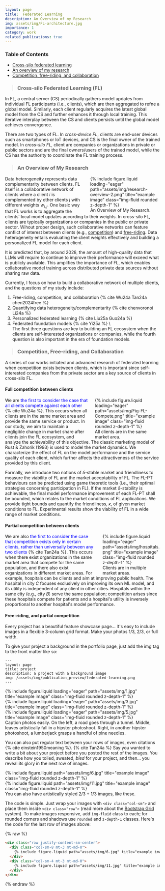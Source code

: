 ```yaml
---
layout: page
title:  Federated Learning
description: An Overview of my Research
img: assets/img/FL-architecture.jpg
importance: 1
category: work
related_publications: true
---
```



### **Table of Contents**  
- [Cross-silo federated learning](#FL)  
- [An overview of my research](#overview)
- [Competition, free-riding, and collaboration](#part1) 




>### **Cross-silo Federated Learning (FL)**
<a id="FL"></a>  

In FL, a central server (CS) periodically gathers model updates from individual FL participants (i.e., clients), which are then aggregated to refne a global model. Similarly, each client regularly acquires the latest global model from the CS and further enhances it through local training. This iterative interplay between the CS and clients persists until the global model achieves convergence. 

There are two types of FL. In *cross-device FL*, clients are end-user devices such as smartphones or IoT devices, and CS is the final owner of the
trained model. In *cross-silo FL*, client are companies or organizations in private or public sectors and are the final owners/users of the trained model, while the CS has the authority to coordinate the FL training process. 



>### **An Overview of My Research**
<a id="overview"></a>  

<div style="float: right; margin-left: 20px; width: 45%;">
<div class="row">
    <div class="col-sm mt-3 mt-md-0">
        {% include figure.liquid loading="eager" path="assets/img/research-overview-2.png" title="example image" class="img-fluid rounded z-depth-1" %}
    </div>
</div>
<div class="caption">
    An Overview of My Research.
</div>
</div>


Data heterogeneity represents data complementarity between clients. FL itself is a collaborative network of clients where a client $i$ is complemented by other clients $j$ with different weights $w_{i,j}$. One basic way that FL works is to aggregate the clients’ local model updates according to their weights. In cross-silo FL, clients are typically organizations or companies in the public or private sector. Wihout proper design, such collaborative networks can feature conflict of interest between clients (e.g., [competition](https://en.wikipedia.org/wiki/Coopetition)) and [free-riding](https://en.wikipedia.org/wiki/Free-rider_problem). Data heterogeneity entails evaluating the client weights effectively and building a personalized FL model for each client. 

It is predicted that, by around 2028, the amount of high-quality data that LLMs will require to continue to improve their performance will exceed what is publicly available. This  amplifies the importance of FL, which enables collaborative model training across distributed private data sources without sharing raw data.


Currently, I focus on how to build a collaborative network of multiple clients, and the questions of my study include:
1. Free-riding, competition, and collaboration {% cite Wu24a Tan24a chen2024free %}
2. Quantifying data heterogeneity/complementarity {% cite chenvoronoi Li24a %}
3. Personalized federated learning {% cite Liu25a Guo24a %}
4. Federated foundation models {% cite Yi25a %}
\  
The first three questions are key to building an FL ecosystem when the clients are self-interested organizations or companies, while the fourth question is also important in the era of foundation models.



>### **Competition, Free-riding, and Collaboration**
<a id="part1"></a>  

A series of our works initiated and advanced research of federated learning when competition exists between clients, which is important since self-interested companies from the private sector are a key source of clients in cross-silo FL. 

#### **Full competition between clients**


<div style="float: right; margin-left: 20px; width: 42%;">
<div class="row">
    <div class="col-sm mt-3 mt-md-0">
        {% include figure.liquid loading="eager" path="assets/img/Fig-FL-Compete.png" title="example image" class="img-fluid rounded z-depth-1" %}
    </div>
</div>
<div class="caption">
    All clients are in the same market area.
</div>
</div>


We are <span style="color: blue;">the first to consider the case that all clients compete against each other</span> {% cite Wu24a %}. This occurs when all clients are in the same market area and provide the same service or product. In our study, we aim to maintain a negligible change in market share after clients join the FL ecosystem, and analyze the achievability of this objective. The classic marketing model of Rust \& Zahorik (1993) is used to model the market dynamics. We characterize the effect of FL on the model performance and the service quality of each client, which further affects the attractiveness of the service provided by this client. 

Formally, we introduce two notions of $\delta$-stable market and friendliness to measure the viability of FL and the market acceptability of FL. The FL-PT behaviours can be predicted using game theoretic tools (i.e., their optimal strategies concerning participation in FL). If the market $\delta$-stability is achievable, the final model performance improvement of each FL-PT shall be bounded, which relates to the market conditions of FL applications. We provide tight bounds and quantify the friendliness, $\kappa$, of given market conditions to FL. Experimental results show the viability of FL in a wide range of market conditions. 



#### **Partial competition between clients**


<div style="float: right; margin-left: 20px; width: 37%;">
<div class="row">
    <div class="col-sm mt-3 mt-md-0">
        {% include figure.liquid loading="eager" path="assets/img/hospitals.png" title="example image" class="img-fluid rounded z-depth-1" %}
    </div>
</div>
<div class="caption">
    Clients are in multiple market areas.
</div>
</div>


We are also <span style="color: blue;">the first to consider the case that competition exists only in certain clients, rather than universally between any two clients</span> {% cite Tan24a %}. This occurs when there exist organizations in the same market area that compete for the same population, and there also exist organizations in different market areas. For example, hospitals can be clients and aim at improving public health. The hospital in city $C$ focuses exclusively on improving its own ML model, and its utility is independent of any client in other cities. Hospitals within the same city (e.g., city $B$) serve the same population; competition arises since these hospitals compete for patients and a hospital's utility is inversely proportional to another hospital's model performance. 


#### **Free-riding, and partial competition**




Every project has a beautiful feature showcase page...
It's easy to include images in a flexible 3-column grid format.
Make your photos 1/3, 2/3, or full width.

To give your project a background in the portfolio page, just add the img tag to the front matter like so:

    ---
    layout: page
    title: project
    description: a project with a background image
    img: /assets/img/publication_preview/federated-learning.png
    ---

<div class="row">
    <div class="col-sm mt-3 mt-md-0">
        {% include figure.liquid loading="eager" path="assets/img/1.jpg" title="example image" class="img-fluid rounded z-depth-1" %}
    </div>
    <div class="col-sm mt-3 mt-md-0">
        {% include figure.liquid loading="eager" path="assets/img/3.jpg" title="example image" class="img-fluid rounded z-depth-1" %}
    </div>
    <div class="col-sm mt-3 mt-md-0">
        {% include figure.liquid loading="eager" path="assets/img/5.jpg" title="example image" class="img-fluid rounded z-depth-1" %}
    </div>
</div>
<div class="caption">
    Caption photos easily. On the left, a road goes through a tunnel. Middle, leaves artistically fall in a hipster photoshoot. Right, in another hipster photoshoot, a lumberjack grasps a handful of pine needles.
</div>


You can also put regular text between your rows of images, even citations {% cite einstein1950meaning %}. {% cite Tan24a %}
Say you wanted to write a bit about your project before you posted the rest of the images.
You describe how you toiled, sweated, _bled_ for your project, and then... you reveal its glory in the next row of images.

<div class="row justify-content-sm-center">
    <div class="col-sm-8 mt-3 mt-md-0">
        {% include figure.liquid path="assets/img/6.jpg" title="example image" class="img-fluid rounded z-depth-1" %}
    </div>
    <div class="col-sm-4 mt-3 mt-md-0">
        {% include figure.liquid path="assets/img/11.jpg" title="example image" class="img-fluid rounded z-depth-1" %}
    </div>
</div>
<div class="caption">
    You can also have artistically styled 2/3 + 1/3 images, like these.
</div>

The code is simple.
Just wrap your images with `<div class="col-sm">` and place them inside `<div class="row">` (read more about the <a href="https://getbootstrap.com/docs/4.4/layout/grid/">Bootstrap Grid</a> system).
To make images responsive, add `img-fluid` class to each; for rounded corners and shadows use `rounded` and `z-depth-1` classes.
Here's the code for the last row of images above:

{% raw %}

```html
<div class="row justify-content-sm-center">
  <div class="col-sm-8 mt-3 mt-md-0">
    {% include figure.liquid path="assets/img/6.jpg" title="example image" class="img-fluid rounded z-depth-1" %}
  </div>
  <div class="col-sm-4 mt-3 mt-md-0">
    {% include figure.liquid path="assets/img/11.jpg" title="example image" class="img-fluid rounded z-depth-1" %}
  </div>
</div>
```

{% endraw %}
